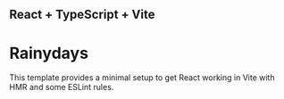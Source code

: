 ## React + TypeScript + Vite

# Rainydays


This template provides a minimal setup to get React working in Vite with HMR and some ESLint rules.

